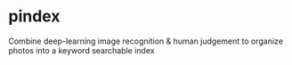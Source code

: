 # pindex
Combine deep-learning image recognition &amp; human judgement to organize photos into a keyword searchable index  
